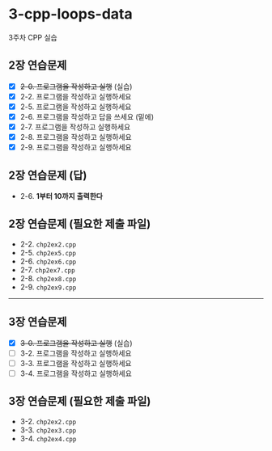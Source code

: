 # 3-cpp-loops-data

3주차 CPP 실습

## 2장 연습문제

- [x] <del>2-0. 프로그램을 작성하고 실행</del> (실습) 
- [x] 2-2. 프로그램을 작성하고 실행하세요
- [x] 2-5. 프로그램을 작성하고 실행하세요
- [x] 2-6. 프로그램을 작성하고 답을 쓰세요 (밑에)
- [x] 2-7. 프로그램을 작성하고 실행하세요
- [x] 2-8. 프로그램을 작성하고 실행하세요
- [x] 2-9. 프로그램을 작성하고 실행하세요

## 2장 연습문제 (답)

- 2-6. **1부터 10까지 출력한다**

## 2장 연습문제 (필요한 제출 파일)

- 2-2. `chp2ex2.cpp`
- 2-5. `chp2ex5.cpp`
- 2-6. `chp2ex6.cpp`
- 2-7. `chp2ex7.cpp`
- 2-8. `chp2ex8.cpp`
- 2-9. `chp2ex9.cpp`

---

## 3장 연습문제

- [x] <del>3-0. 프로그램을 작성하고 실행</del> (실습) 
- [ ] 3-2. 프로그램을 작성하고 실행하세요
- [ ] 3-3. 프로그램을 작성하고 실행하세요
- [ ] 3-4. 프로그램을 작성하고 실행하세요

## 3장 연습문제 (필요한 제출 파일)

- 3-2. `chp2ex2.cpp`
- 3-3. `chp2ex3.cpp`
- 3-4. `chp2ex4.cpp`
